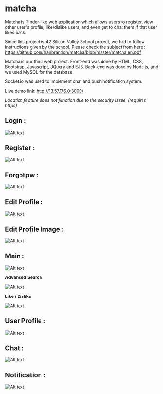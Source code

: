 # matcha
Matcha is Tinder-like web application which allows users to register, view other user's profile, like/dislike users, and even get to chat them if that user likes back.

Since this project is 42 Silicon Valley School project, we had to follow instructions given by the school.
Please check the subject from here : https://github.com/hanbrandon/matcha/blob/master/matcha.en.pdf

Matcha is our third web project. Front-end was done by HTML, CSS, Bootstrap, Javascript, JQuery and EJS.
Back-end was done by Node.js, and we used MySQL for the database.

Socket.io was used to implement chat and push notification system.

Live demo link: http://13.57.176.0:3000/

*Location feature does not function due to the security issue. (requires https)*

## Login :

![Alt text](/readme/login.png)

## Register :

![Alt text](/readme/register.png)

## Forgotpw : 

![Alt text](/readme/forgotpw.png)

## Edit Profile : 

![Alt text](/readme/editprofile.gif)

## Edit Profile Image :

![Alt text](/readme/editprofileimg.png)

## Main :

![Alt text](/readme/main.png)

**Advanced Search**

![Alt text](/readme/search.gif)

**Like / Dislike**

![Alt text](/readme/like_or_dislike.gif)

## User Profile :

![Alt text](/readme/userprofile.png)

## Chat :

![Alt text](/readme/Chat.gif)

## Notification : 

![Alt text](/readme/notification.gif)

